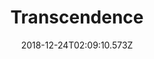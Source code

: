 ---
title: Transcendence
artist: Devin Townsend Project
date: 2018-12-24T02:09:10.573Z
cover: /upload/81zldubpmpl._sl1500.jpg
styles:
  - Progressive Metal
  - Heavy Metal
links:
  spotify: https://play.spotify.com/album/3C3x7g8DmzmnXd6Busxugp
  youtube: https://music.youtube.com/watch?v=44TzcehU0V8
  applemusic: https://itunes.apple.com/us/album/transcendence-deluxe-edition/1138087195?uo=4
  soundcloud: ""
  bandcamp: ""
  deezer: https://www.deezer.com/album/13994398
---